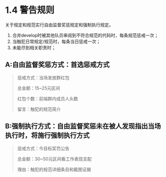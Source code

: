 # 1.4 警告规则

关于规定和规范实行自由监督奖惩规定和强制执行规定。

1. 合并develop时被其他队员审阅到不符合规范的代码时，每条规范惩戒一次；
2. 当触犯日常规定/规范时，每条当日惩戒一次；
3. 未能尽到相关职责时；

## A:自由监督奖惩方式：首选惩戒方式

> 惩戒方式：当场发放群红包
>
> 总金额：15~25元区间
>
> 红包个数：前端群内成员人头数
>
> 留言：触犯的规范简介

## B:强制执行方式：自由监督奖惩未在被人发现指出当场执行时，将施行强制执行方式

> 惩戒方式：今目标奖罚公告
>
> 总金额：30~50元区间看工作表现支配
>
> 理由：触犯的规范详细条目和截图证据

